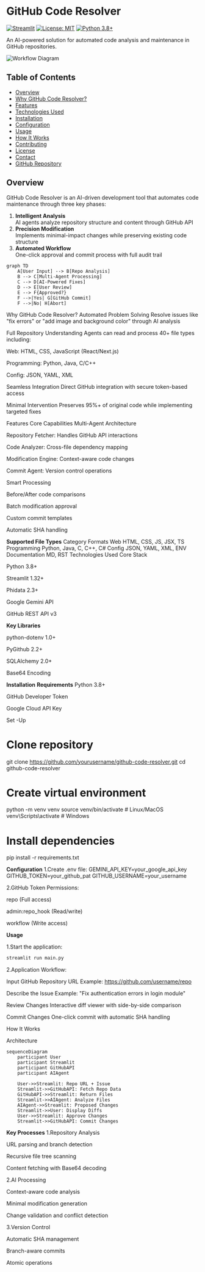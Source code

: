 # GitHub Code Resolver

[![Streamlit](https://static.streamlit.io/badges/streamlit_badge_black_white.svg)](https://your-app-url.streamlit.app/)
[![License: MIT](https://img.shields.io/badge/License-MIT-yellow.svg)](https://opensource.org/licenses/MIT)
[![Python 3.8+](https://img.shields.io/badge/Python-3.8+-blue.svg)](https://www.python.org/downloads/)

An AI-powered solution for automated code analysis and maintenance in GitHub repositories.

![Workflow Diagram](https://via.placeholder.com/800x400.png?text=AI+Agent+Workflow) <!-- Add actual diagram -->

## Table of Contents
- [Overview](#overview)
- [Why GitHub Code Resolver?](#why-github-code-resolver)
- [Features](#features)
- [Technologies Used](#technologies-used)
- [Installation](#installation)
- [Configuration](#configuration)
- [Usage](#usage)
- [How It Works](#how-it-works)
- [Contributing](#contributing)
- [License](#license)
- [Contact](#contact)
- [GitHub Repository](#github-repository)

## Overview

GitHub Code Resolver is an AI-driven development tool that automates code maintenance through three key phases:

1. **Intelligent Analysis**  
   AI agents analyze repository structure and content through GitHub API
2. **Precision Modification**  
   Implements minimal-impact changes while preserving existing code structure
3. **Automated Workflow**  
   One-click approval and commit process with full audit trail

```mermaid
graph TD
    A[User Input] --> B[Repo Analysis]
    B --> C[Multi-Agent Processing]
    C --> D[AI-Powered Fixes]
    D --> E[User Review]
    E --> F{Approved?}
    F -->|Yes| G[GitHub Commit]
    F -->|No| H[Abort]
```
Why GitHub Code Resolver?
Automated Problem Solving
Resolve issues like "fix errors" or "add image and background color" through AI analysis

Full Repository Understanding
Agents can read and process 40+ file types including:

Web: HTML, CSS, JavaScript (React/Next.js)

Programming: Python, Java, C/C++

Config: JSON, YAML, XML

Seamless Integration
Direct GitHub integration with secure token-based access

Minimal Intervention
Preserves 95%+ of original code while implementing targeted fixes

Features
Core Capabilities
Multi-Agent Architecture

Repository Fetcher: Handles GitHub API interactions

Code Analyzer: Cross-file dependency mapping

Modification Engine: Context-aware code changes

Commit Agent: Version control operations

Smart Processing

Before/After code comparisons

Batch modification approval

Custom commit templates

Automatic SHA handling

**Supported File Types**
Category	Formats
Web	HTML, CSS, JS, JSX, TS
Programming	Python, Java, C, C++, C#
Config	JSON, YAML, XML, ENV
Documentation	MD, RST
Technologies Used
Core Stack

Python 3.8+

Streamlit 1.32+

Phidata 2.3+

Google Gemini API

GitHub REST API v3

**Key Libraries**

python-dotenv 1.0+

PyGithub 2.2+

SQLAlchemy 2.0+

Base64 Encoding

**Installation**
**Requirements**
Python 3.8+

GitHub Developer Token

Google Cloud API Key

Set -Up

# Clone repository
git clone https://github.com/yourusername/github-code-resolver.git
cd github-code-resolver

# Create virtual environment
python -m venv venv
source venv/bin/activate  # Linux/MacOS
venv\Scripts\activate    # Windows

# Install dependencies
pip install -r requirements.txt

**Configuration**
1.Create .env file:
GEMINI_API_KEY=your_google_api_key
GITHUB_TOKEN=your_github_pat
GITHUB_USERNAME=your_username

2.GitHub Token Permissions:

repo (Full access)

admin:repo_hook (Read/write)

workflow (Write access)


**Usage**

1.Start the application:
```bash
streamlit run main.py
```
2.Application Workflow:

Input GitHub Repository URL
Example: https://github.com/username/repo

Describe the Issue
Example: "Fix authentication errors in login module"

Review Changes
Interactive diff viewer with side-by-side comparison

Commit Changes
One-click commit with automatic SHA handling

How It Works

Architecture

```mermaid
sequenceDiagram
    participant User
    participant Streamlit
    participant GitHubAPI
    participant AIAgent
    
    User->>Streamlit: Repo URL + Issue
    Streamlit->>GitHubAPI: Fetch Repo Data
    GitHubAPI->>Streamlit: Return Files
    Streamlit->>AIAgent: Analyze Files
    AIAgent->>Streamlit: Proposed Changes
    Streamlit->>User: Display Diffs
    User->>Streamlit: Approve Changes
    Streamlit->>GitHubAPI: Commit Changes
```

**Key Processes**
1.Repository Analysis

URL parsing and branch detection

Recursive file tree scanning

Content fetching with Base64 decoding

2.AI Processing

Context-aware code analysis

Minimal modification generation

Change validation and conflict detection

3.Version Control

Automatic SHA management

Branch-aware commits

Atomic operations
